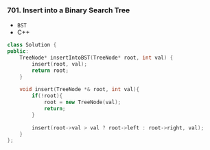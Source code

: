 ### 701. Insert into a Binary Search Tree
* `BST`
* C++
```cpp
class Solution {
public:
    TreeNode* insertIntoBST(TreeNode* root, int val) {
        insert(root, val);
        return root;
    }
    
    void insert(TreeNode *& root, int val){
        if(!root){
            root = new TreeNode(val);
            return;
        }
        
        insert(root->val > val ? root->left : root->right, val);
    }
};
```

